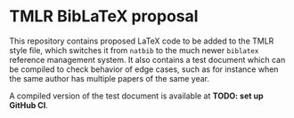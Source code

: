 # TMLR BibLaTeX proposal

This repository contains proposed LaTeX code to be added to the TMLR style file, which switches it from `natbib` to the much newer `biblatex` reference management system. 
It also contains a test document which can be compiled to check behavior of edge cases, such as for instance when the same author has multiple papers of the same year.

A compiled version of the test document is available at **TODO: set up GitHub CI**.
